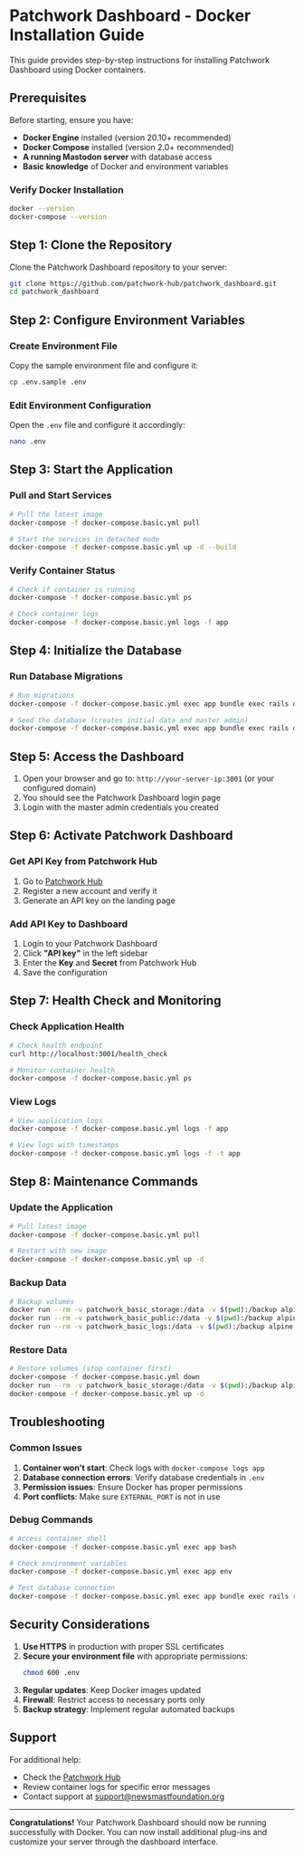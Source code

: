 # Patchwork Dashboard - Docker Installation Guide

This guide provides step-by-step instructions for installing Patchwork Dashboard using Docker containers.

## Prerequisites

Before starting, ensure you have:

- **Docker Engine** installed (version 20.10+ recommended)
- **Docker Compose** installed (version 2.0+ recommended)
- **A running Mastodon server** with database access
- **Basic knowledge** of Docker and environment variables

### Verify Docker Installation

```bash
docker --version
docker-compose --version
```

## Step 1: Clone the Repository

Clone the Patchwork Dashboard repository to your server:

```bash
git clone https://github.com/patchwork-hub/patchwork_dashboard.git
cd patchwork_dashboard
```

## Step 2: Configure Environment Variables

### Create Environment File

Copy the sample environment file and configure it:

```bash
cp .env.sample .env
```

### Edit Environment Configuration

Open the `.env` file and configure it accordingly:

```bash
nano .env
```

## Step 3: Start the Application

### Pull and Start Services

```bash
# Pull the latest image
docker-compose -f docker-compose.basic.yml pull

# Start the services in detached mode
docker-compose -f docker-compose.basic.yml up -d --build
```

### Verify Container Status

```bash
# Check if container is running
docker-compose -f docker-compose.basic.yml ps

# Check container logs
docker-compose -f docker-compose.basic.yml logs -f app
```

## Step 4: Initialize the Database

### Run Database Migrations

```bash
# Run migrations
docker-compose -f docker-compose.basic.yml exec app bundle exec rails db:migrate

# Seed the database (creates initial data and master admin)
docker-compose -f docker-compose.basic.yml exec app bundle exec rails db:seed
```

## Step 5: Access the Dashboard

1. Open your browser and go to: `http://your-server-ip:3001` (or your configured domain)
2. You should see the Patchwork Dashboard login page
3. Login with the master admin credentials you created

## Step 6: Activate Patchwork Dashboard

### Get API Key from Patchwork Hub

1. Go to [Patchwork Hub](https://hub.patchwork.online/)
2. Register a new account and verify it
3. Generate an API key on the landing page

### Add API Key to Dashboard

1. Login to your Patchwork Dashboard
2. Click **"API key"** in the left sidebar
3. Enter the **Key** and **Secret** from Patchwork Hub
4. Save the configuration

## Step 7: Health Check and Monitoring

### Check Application Health

```bash
# Check health endpoint
curl http://localhost:3001/health_check

# Monitor container health
docker-compose -f docker-compose.basic.yml ps
```

### View Logs

```bash
# View application logs
docker-compose -f docker-compose.basic.yml logs -f app

# View logs with timestamps
docker-compose -f docker-compose.basic.yml logs -f -t app
```

## Step 8: Maintenance Commands

### Update the Application

```bash
# Pull latest image
docker-compose -f docker-compose.basic.yml pull

# Restart with new image
docker-compose -f docker-compose.basic.yml up -d
```

### Backup Data

```bash
# Backup volumes
docker run --rm -v patchwork_basic_storage:/data -v $(pwd):/backup alpine tar czf /backup/patchwork_storage_backup.tar.gz -C /data .
docker run --rm -v patchwork_basic_public:/data -v $(pwd):/backup alpine tar czf /backup/patchwork_public_backup.tar.gz -C /data .
docker run --rm -v patchwork_basic_logs:/data -v $(pwd):/backup alpine tar czf /backup/patchwork_logs_backup.tar.gz -C /data .
```

### Restore Data

```bash
# Restore volumes (stop container first)
docker-compose -f docker-compose.basic.yml down
docker run --rm -v patchwork_basic_storage:/data -v $(pwd):/backup alpine tar xzf /backup/patchwork_storage_backup.tar.gz -C /data
docker-compose -f docker-compose.basic.yml up -d
```

## Troubleshooting

### Common Issues

1. **Container won't start**: Check logs with `docker-compose logs app`
2. **Database connection errors**: Verify database credentials in `.env`
3. **Permission issues**: Ensure Docker has proper permissions
4. **Port conflicts**: Make sure `EXTERNAL_PORT` is not in use

### Debug Commands

```bash
# Access container shell
docker-compose -f docker-compose.basic.yml exec app bash

# Check environment variables
docker-compose -f docker-compose.basic.yml exec app env

# Test database connection
docker-compose -f docker-compose.basic.yml exec app bundle exec rails runner "puts ActiveRecord::Base.connection.execute('SELECT 1').first"
```

## Security Considerations

1. **Use HTTPS** in production with proper SSL certificates
2. **Secure your environment file** with appropriate permissions:
   ```bash
   chmod 600 .env
   ```
3. **Regular updates**: Keep Docker images updated
4. **Firewall**: Restrict access to necessary ports only
5. **Backup strategy**: Implement regular automated backups

## Support

For additional help:
- Check the [Patchwork Hub](https://hub.patchwork.online/)
- Review container logs for specific error messages
- Contact support at support@newsmastfoundation.org

---

**Congratulations!** Your Patchwork Dashboard should now be running successfully with Docker. You can now install additional plug-ins and customize your server through the dashboard interface.